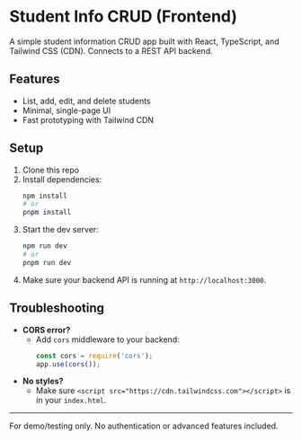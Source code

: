 # Student Info CRUD (Frontend)

A simple student information CRUD app built with React, TypeScript, and Tailwind CSS (CDN). Connects to a REST API backend.

## Features
- List, add, edit, and delete students
- Minimal, single-page UI
- Fast prototyping with Tailwind CDN

## Setup
1. Clone this repo
2. Install dependencies:
   ```sh
   npm install
   # or
   pnpm install
   ```
3. Start the dev server:
   ```sh
   npm run dev
   # or
   pnpm run dev
   ```
4. Make sure your backend API is running at `http://localhost:3000`.

## Troubleshooting
- **CORS error?**
  - Add `cors` middleware to your backend:
    ```js
    const cors = require('cors');
    app.use(cors());
    ```
- **No styles?**
  - Make sure `<script src="https://cdn.tailwindcss.com"></script>` is in your `index.html`.

---
For demo/testing only. No authentication or advanced features included.
